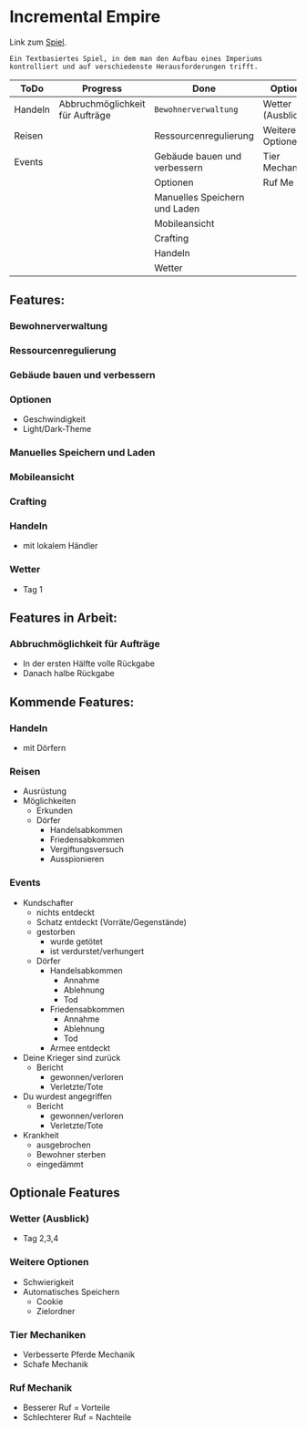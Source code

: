 # Incremental Empire
Link zum [Spiel](https://nickweyermann.github.io/Incremental-Empire).

`Ein Textbasiertes Spiel, in dem man den Aufbau eines Imperiums kontrolliert und auf verschiedenste Herausforderungen trifft.`


| ToDo | Progress | Done | Optional |
| --- | --- | --- | --- |
|Handeln|Abbruchmöglichkeit für Aufträge| ```Bewohnerverwaltung``` |Wetter (Ausblick)|
|Reisen||Ressourcenregulierung|Weitere Optionen|
|Events||Gebäude bauen und verbessern|Tier Mechaniken|
|||Optionen|Ruf Me|
|||Manuelles Speichern und Laden||
|||Mobileansicht||
|||Crafting||
|||Handeln||
|||Wetter||


## Features:
### Bewohnerverwaltung
### Ressourcenregulierung
### Gebäude bauen und verbessern
### Optionen
- Geschwindigkeit
- Light/Dark-Theme
### Manuelles Speichern und Laden
### Mobileansicht
### Crafting
### Handeln
- mit lokalem Händler
### Wetter
- Tag 1

## Features in Arbeit:
### Abbruchmöglichkeit für Aufträge
- In der ersten Hälfte volle Rückgabe
- Danach halbe Rückgabe

## Kommende Features:
### Handeln
- mit Dörfern
### Reisen
- Ausrüstung
- Möglichkeiten
  - Erkunden
  - Dörfer
    - Handelsabkommen
    - Friedensabkommen
    - Vergiftungsversuch
    - Ausspionieren
### Events
- Kundschafter
  - nichts entdeckt
  - Schatz entdeckt (Vorräte/Gegenstände)
  - gestorben
    - wurde getötet
    - ist verdurstet/verhungert
  - Dörfer
    - Handelsabkommen
      - Annahme
      - Ablehnung
      - Tod
    - Friedensabkommen
      - Annahme
      - Ablehnung
      - Tod
    - Armee entdeckt
- Deine Krieger sind zurück
  - Bericht
    - gewonnen/verloren
    - Verletzte/Tote
- Du wurdest angegriffen
  - Bericht
    - gewonnen/verloren
    - Verletzte/Tote
- Krankheit
  - ausgebrochen
  - Bewohner sterben
  - eingedämmt

## Optionale Features
### Wetter (Ausblick)
- Tag 2,3,4
### Weitere Optionen
- Schwierigkeit
- Automatisches Speichern
  - Cookie
  - Zielordner
### Tier Mechaniken
- Verbesserte Pferde Mechanik
- Schafe Mechanik
### Ruf Mechanik
- Besserer Ruf = Vorteile
- Schlechterer Ruf = Nachteile